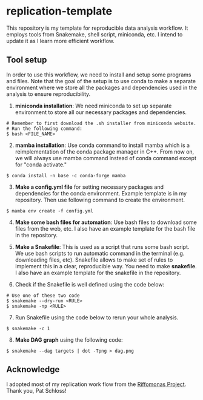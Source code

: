 replication-template
================

This repository is my template for reproducible data analysis workflow. It employs tools from Snakemake, shell script, miniconda, etc. I intend to update it as I learn more efficient workflow.


## Tool setup

In order to use this workflow, we need to install and setup some programs and files. Note that the goal of the setup is to use conda to make a separate environment where we store all the packages and dependencies used in the analysis to ensure reproducibility.

1. **miniconda installation**: We need miniconda to set up separate environment to store all our necessary packages and dependencies.

```console
# Remember to first download the .sh installer from miniconda website.
# Run the following command:
$ bash <FILE_NAME>
```

2. **mamba installation**: Use conda command to install mamba which is a reimplementation of the conda package manager in C++. From now on, we will always use mamba command instead of conda command except for "conda activate."

```console
$ conda install -n base -c conda-forge mamba
```

3. **Make a config.yml file** for setting necessary packages and dependencies for the conda environment. Example template is in my repository. Then use following command to create the environment. 

```console
$ mamba env create -f config.yml
```

4. **Make some bash files for automation**: Use bash files to download some files from the web, etc. I also have an example template for the bash file in the repository.

5. **Make a Snakefile**: This is used as a script that runs some bash script. We use bash scripts to run automatic command in the terminal (e.g. downloading files, etc). Snakefile allows to make set of rules to implement this in a clear, reproducible way. You need to make **snakefile**. I also have an example template for the snakefile in the repository.

6. Check if the Snakefile is well defined using the code below:

```console
# Use one of these two code
$ snakemake --dry-run <RULE>
$ snakemake -np <RULE>
```

7. Run Snakefile using the code below to rerun your whole analysis.

```console
$ snakemake -c 1
```

8. **Make DAG graph** using the following code:

```console
$ snakemake --dag targets | dot -Tpng > dag.png
```


## Acknowledge

I adopted most of my replication work flow from the [Riffomonas Project](https://www.youtube.com/@Riffomonas). Thank you, Pat Schloss!
